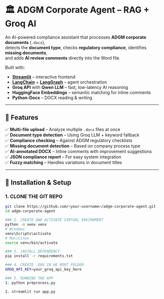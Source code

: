 # 🏛️ ADGM Corporate Agent – RAG + Groq AI

An AI-powered compliance assistant that processes **ADGM corporate documents** (`.docx`),  
detects the **document type**, checks **regulatory compliance**, identifies **missing documents**,  
and adds **AI review comments** directly into the Word file.

Built with:
- **[Streamlit](https://streamlit.io/)** – interactive frontend
- **[LangChain](https://www.langchain.com/)** + **[LangGraph](https://github.com/langchain-ai/langgraph)** – agent orchestration
- **Groq API** with **Qwen LLM** – fast, low-latency AI reasoning
- **HuggingFace Embeddings** – semantic matching for inline comments
- **Python-Docx** – DOCX reading & writing

---

## 📌 Features
✅ **Multi-file upload** – Analyze multiple `.docx` files at once  
✅ **Document type detection** – Using Groq LLM + keyword fallback  
✅ **Compliance checking** – Against ADGM regulatory checklists  
✅ **Missing document detection** – Based on company process type  
✅ **AI-annotated DOCX** – Inline comments with improvement suggestions  
✅ **JSON compliance report** – For easy system integration  
✅ **Fuzzy matching** – Handles variations in document titles  


---

## 🚀 Installation & Setup

### 1️. CLONE THE GIT REPO
```bash
git clone https://github.com/<your-username>/adgm-corporate-agent.git
cd adgm-corporate-agent

### 2. CREATE AND ACTIVATE VIRTUAL ENVIRNMENT
python -m venv venv
# Windows
venv\Scripts\activate
# Mac/Linux
source venv/bin/activate

### 3. iNSTALL DEPENDENCY
pip install -r requirements.txt

### 4. CREATE .ENV IN HE ROOT FOLDER
GROQ_API_KEY=your_groq_api_key_here

### 5. RUNNING THE APP
1. python preprocess.py

2. streamlit run app.py
